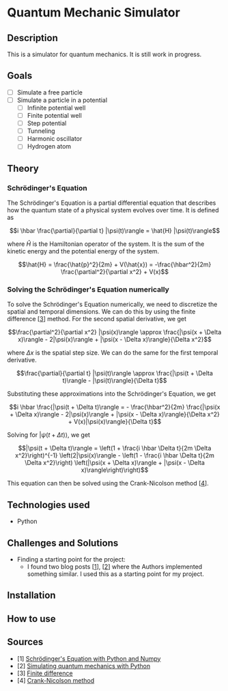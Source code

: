 # Quantum Mechanic Simulator

## Description

This is a simulator for quantum mechanics.
It is still work in progress.

## Goals

- [ ] Simulate a free particle
- [ ] Simulate a particle in a potential
    - [ ] Infinite potential well
    - [ ] Finite potential well
    - [ ] Step potential
    - [ ] Tunneling
    - [ ] Harmonic oscillator
    - [ ] Hydrogen atom

## Theory

### Schrödinger's Equation

The Schrödinger's Equation is a partial differential equation that describes
how the quantum state of a physical system evolves over time.
It is defined as

````math
i \hbar \frac{\partial}{\partial t} |\psi(t)\rangle = \hat{H} |\psi(t)\rangle
````

where $\hat{H}$ is the Hamiltonian operator of the system. It is the sum of the
kinetic energy and the potential energy of the system.

````math
\hat{H} = \frac{\hat{p}^2}{2m} + V(\hat{x}) = -\frac{\hbar^2}{2m} \frac{\partial^2}{\partial x^2} + V(x)
````

### Solving the Schrödinger's Equation numerically

To solve the Schrödinger's Equation numerically, we need to discretize the
spatial and temporal dimensions. We can do this by using the finite difference
[[3](#sources)] method. For the second spatial derivative, we get

````math
\frac{\partial^2}{\partial x^2} |\psi(x)\rangle \approx \frac{|\psi(x + \Delta x)\rangle - 2|\psi(x)\rangle + |\psi(x - \Delta x)\rangle}{\Delta x^2}
````

where $\Delta x$ is the spatial step size. We can do the same for the first
temporal derivative.

````math
\frac{\partial}{\partial t} |\psi(t)\rangle \approx \frac{|\psi(t + \Delta t)\rangle - |\psi(t)\rangle}{\Delta t}
````

Substituting these approximations into the Schrödinger's Equation, we get

````math
i \hbar \frac{|\psi(t + \Delta t)\rangle = - \frac{\hbar^2}{2m} \frac{|\psi(x + \Delta x)\rangle - 2|\psi(x)\rangle + |\psi(x - \Delta x)\rangle}{\Delta x^2} + V(x)|\psi(x)\rangle}{\Delta t}
````

Solving for $|\psi(t + \Delta t)\rangle$, we get

````math
|\psi(t + \Delta t)\rangle = \left(1 + \frac{i \hbar \Delta t}{2m \Delta x^2}\right)^{-1} \left(2|\psi(x)\rangle - \left(1 - \frac{i \hbar \Delta t}{2m \Delta x^2}\right) \left(|\psi(x + \Delta x)\rangle + |\psi(x - \Delta x)\rangle\right)\right)
````

This equation can then be solved using the Crank-Nicolson
method [[4](#sources)].

## Technologies used

- Python

## Challenges and Solutions

- Finding a starting point for the project:
    - I found two blog posts [[1](#sources)], [[2](#sources)] where the Authors
      implemented something similar. I used this as a starting point for my
      project.

## Installation

## How to use

## Sources

- [1] [Schrödinger's Equation with Python and Numpy](https://maxtyler.net/blog/one-dim-quantum-mechanics)
- [2] [Simulating quantum mechanics with Python](https://ben.land/post/2022/03/09/quantum-mechanics-simulation/)
- [3] [Finite difference](https://en.wikipedia.org/wiki/Finite_difference)
- [4] [Crank-Nicolson method](https://en.wikipedia.org/wiki/Crank%E2%80%93Nicolson_method)
